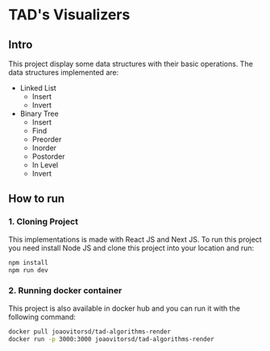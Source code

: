 # TAD's Visualizers


## Intro

This project display some data structures with their basic operations. The data structures implemented are:
- Linked List
    - Insert
    - Invert
- Binary Tree
    - Insert
    - Find
    - Preorder
    - Inorder
    - Postorder
    - In Level
    - Invert


## How to run

### 1. Cloning Project

This implementations is made with React JS and Next JS. To run this project you need install Node JS and clone this project into your location and run:
```bash
npm install
npm run dev
```

### 2. Running docker container

This project is also available in docker hub and you can run it with the following command:
```bash
docker pull joaovitorsd/tad-algorithms-render
docker run -p 3000:3000 joaovitorsd/tad-algorithms-render
```
